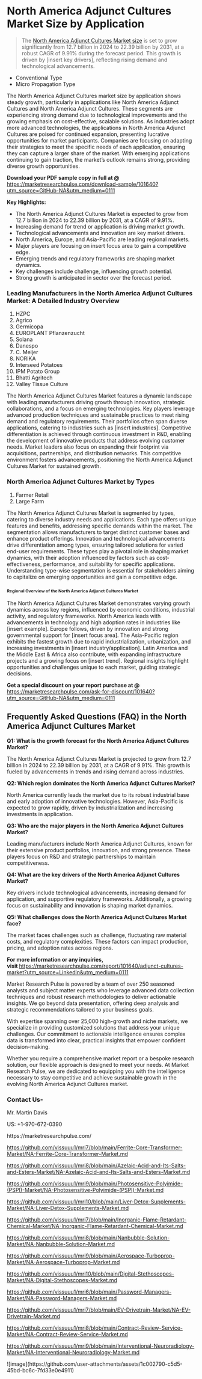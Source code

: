 <h1>North America Adjunct Cultures Market&nbsp;Size by Application</h1><blockquote><p>The <a href="https://marketresearchpulse.com/download-sample/101640?utm_source=GitHub-NA&amp;utm_medium=0111">North America Adjunct Cultures Market size</a> is set to grow significantly from 12.7 billion in 2024 to 22.39 billion by 2031, at a robust CAGR of 9.91% during the forecast period. This growth is driven by [insert key drivers], reflecting rising demand and technological advancements.</p></blockquote><ul><li>Conventional Type<li> Micro Propagation Type</li></ul><p>The North America Adjunct Cultures market size by application shows steady growth, particularly in applications like North America Adjunct Cultures and North America Adjunct Cultures. These segments are experiencing strong demand due to technological improvements and the growing emphasis on cost-effective, scalable solutions. As industries adopt more advanced technologies, the applications in North America Adjunct Cultures are poised for continued expansion, presenting lucrative opportunities for market participants. Companies are focusing on adapting their strategies to meet the specific needs of each application, ensuring they can capture a larger share of the market. With emerging applications continuing to gain traction, the market’s outlook remains strong, providing diverse growth opportunities.</p><p><strong>Download your PDF sample copy in full at @ </strong><a href="https://marketresearchpulse.com/download-sample/101640?utm_source=GitHub-NA&amp;utm_medium=0111">https://marketresearchpulse.com/download-sample/101640?utm_source=GitHub-NA&amp;utm_medium=0111</a></p><p><strong>Key Highlights: </strong></p><ul><li>The North America Adjunct Cultures Market is expected to grow from 12.7 billion in 2024 to 22.39 billion by 2031, at a CAGR of 9.91%.</li><li>Increasing demand for trend or application is driving market growth.</li><li>Technological advancements and innovation are key market drivers.</li><li>North America, Europe, and Asia-Pacific are leading regional markets.</li><li>Major players are focusing on insert focus area to gain a competitive edge.</li><li>Emerging trends and regulatory frameworks are shaping market dynamics.</li><li>Key challenges include challenge, influencing growth potential.</li><li>Strong growth is anticipated in sector over the forecast period.</li></ul><h3>Leading Manufacturers in the North America Adjunct Cultures Market: A Detailed Industry Overview</h3><ol><li>HZPC</li><li>Agrico</li><li>Germicopa</li><li>EUROPLANT Pflanzenzucht</li><li>Solana</li><li>Danespo</li><li>C. Meijer</li><li>NORIKA</li><li>Interseed Potatoes</li><li>IPM Potato Group</li><li>Bhatti Agritech</li><li>Valley Tissue Culture</li></ol><div class="flex max-w-full flex-col flex-grow"><div class="min-h-8 text-message flex w-full flex-col items-end gap-2 whitespace-normal break-words [.text-message+&amp;]:mt-5" dir="auto" data-message-author-role="assistant" data-message-id="fd8432e4-4910-450d-b182-61b7bfb0a01f" data-message-model-slug="gpt-4o"><div class="flex w-full flex-col gap-1 empty:hidden first:pt-[3px]"><div class="markdown prose w-full break-words dark:prose-invert light"><p>The North America Adjunct Cultures Market features a dynamic landscape with leading manufacturers driving growth through innovation, strategic collaborations, and a focus on emerging technologies. Key players leverage advanced production techniques and sustainable practices to meet rising demand and regulatory requirements. Their portfolios often span diverse applications, catering to industries such as [insert industries]. Competitive differentiation is achieved through continuous investment in R&amp;D, enabling the development of innovative products that address evolving customer needs. Market leaders also focus on expanding their footprint via acquisitions, partnerships, and distribution networks. This competitive environment fosters advancements, positioning the North America Adjunct Cultures Market for sustained growth.</p></div></div></div></div><h3>North America Adjunct Cultures Market by Types</h3><ol><li>Farmer Retail<li> Large Farm</li></ol><div class="flex max-w-full flex-col flex-grow"><div class="min-h-8 text-message flex w-full flex-col items-end gap-2 whitespace-normal break-words [.text-message+&amp;]:mt-5" dir="auto" data-message-author-role="assistant" data-message-id="084470be-0bb7-4664-bddf-5156b4f41249" data-message-model-slug="gpt-4o-mini"><div class="flex w-full flex-col gap-1 empty:hidden first:pt-[3px]"><div class="markdown prose w-full break-words dark:prose-invert light"><p>The North America Adjunct Cultures Market is segmented by types, catering to diverse industry needs and applications. Each type offers unique features and benefits, addressing specific demands within the market. The segmentation allows manufacturers to target distinct customer bases and enhance product offerings. Innovation and technological advancements drive differentiation among types, ensuring tailored solutions for varied end-user requirements. These types play a pivotal role in shaping market dynamics, with their adoption influenced by factors such as cost-effectiveness, performance, and suitability for specific applications. Understanding type-wise segmentation is essential for stakeholders aiming to capitalize on emerging opportunities and gain a competitive edge.</p></div></div></div></div><h3><span style="font-size: 11px;">Regional Overview of the North America Adjunct Cultures Market</span></h3><div class="flex max-w-full flex-col flex-grow"><div class="min-h-8 text-message flex w-full flex-col items-end gap-2 whitespace-normal break-words [.text-message+&amp;]:mt-5" dir="auto" data-message-author-role="assistant" data-message-id="e9038762-ce64-4e30-91c9-9bd413514231" data-message-model-slug="gpt-4o-mini"><div class="flex w-full flex-col gap-1 empty:hidden first:pt-[3px]"><div class="markdown prose w-full break-words dark:prose-invert light"><p>The North America Adjunct Cultures Market demonstrates varying growth dynamics across key regions, influenced by economic conditions, industrial activity, and regulatory frameworks. North America leads with advancements in technology and high adoption rates in industries like [insert example]. Europe follows, driven by innovation and strong governmental support for [insert focus area]. The Asia-Pacific region exhibits the fastest growth due to rapid industrialization, urbanization, and increasing investments in [insert industry/application]. Latin America and the Middle East &amp; Africa also contribute, with expanding infrastructure projects and a growing focus on [insert trend]. Regional insights highlight opportunities and challenges unique to each market, guiding strategic decisions.</p></div></div></div></div><p><strong>Get a special discount on your report purchase at @ </strong><a href="https://marketresearchpulse.com/ask-for-discount/101640?utm_source=GitHub-NA&amp;utm_medium=0111">https://marketresearchpulse.com/ask-for-discount/101640?utm_source=GitHub-NA&amp;utm_medium=0111</a></p><h2>Frequently Asked Questions (FAQ) in the North America Adjunct Cultures Market</h2><p><strong>Q1: What is the growth forecast for the North America Adjunct Cultures Market?</strong></p><p>The North America Adjunct Cultures Market is projected to grow from 12.7 billion in 2024 to 22.39 billion by 2031, at a CAGR of 9.91%. This growth is fueled by advancements in trends and rising demand across industries.</p><p><strong>Q2: Which region dominates the North America Adjunct Cultures Market?</strong></p><p>North America currently leads the market due to its robust industrial base and early adoption of innovative technologies. However, Asia-Pacific is expected to grow rapidly, driven by industrialization and increasing investments in application.</p><p><strong>Q3: Who are the major players in the North America Adjunct Cultures Market?</strong></p><p>Leading manufacturers include North America Adjunct Cultures, known for their extensive product portfolios, innovation, and strong presence. These players focus on R&amp;D and strategic partnerships to maintain competitiveness.</p><p><strong>Q4: What are the key drivers of the North America Adjunct Cultures Market?</strong></p><p>Key drivers include technological advancements, increasing demand for application, and supportive regulatory frameworks. Additionally, a growing focus on sustainability and innovation is shaping market dynamics.</p><p><strong>Q5: What challenges does the North America Adjunct Cultures Market face?</strong></p><p>The market faces challenges such as challenge, fluctuating raw material costs, and regulatory complexities. These factors can impact production, pricing, and adoption rates across regions.</p><p><strong>For more information or any inquiries, visit&nbsp;</strong><a href="https://marketresearchpulse.com/report/101640/adjunct-cultures-market?utm_source=Linkedin&utm_medium=0111">https://marketresearchpulse.com/report/101640/adjunct-cultures-market?utm_source=Linkedin&utm_medium=0111</a></p><p>Market Research Pulse is powered by a team of over 250 seasoned analysts and subject matter experts who leverage advanced data collection techniques and robust research methodologies to deliver actionable insights. We go beyond data presentation, offering deep analysis and strategic recommendations tailored to your business goals.</p><p>With expertise spanning over 25,000 high-growth and niche markets, we specialize in providing customized solutions that address your unique challenges. Our commitment to actionable intelligence ensures complex data is transformed into clear, practical insights that empower confident decision-making.</p><p>Whether you require a comprehensive market report or a bespoke research solution, our flexible approach is designed to meet your needs. At Market Research Pulse, we are dedicated to equipping you with the intelligence necessary to stay competitive and achieve sustainable growth in the evolving North America Adjunct Cultures market.</p><h3><strong>Contact Us-</strong></h3><p>Mr. Martin Davis</p><p>US: +1-970-672-0390</p><p>https://marketresearchpulse.com/</p><p><a href="https://github.com/vissuuu1/mri7/blob/main/Ferrite-Core-Transformer-Market/NA-Ferrite-Core-Transformer-Market.md">https://github.com/vissuuu1/mri7/blob/main/Ferrite-Core-Transformer-Market/NA-Ferrite-Core-Transformer-Market.md</a></p><p><a href="https://github.com/vissuuu1/mri8/blob/main/Azelaic-Acid-and-Its-Salts-and-Esters-Market/NA-Azelaic-Acid-and-Its-Salts-and-Esters-Market.md">https://github.com/vissuuu1/mri8/blob/main/Azelaic-Acid-and-Its-Salts-and-Esters-Market/NA-Azelaic-Acid-and-Its-Salts-and-Esters-Market.md</a></p><p><a href="https://github.com/vissuuu1/mri9/blob/main/Photosensitive-Polyimide-(PSPI)-Market/NA-Photosensitive-Polyimide-(PSPI)-Market.md">https://github.com/vissuuu1/mri9/blob/main/Photosensitive-Polyimide-(PSPI)-Market/NA-Photosensitive-Polyimide-(PSPI)-Market.md</a></p><p><a href="https://github.com/vissuuu1/mri10/blob/main/Liver-Detox-Supplements-Market/NA-Liver-Detox-Supplements-Market.md">https://github.com/vissuuu1/mri10/blob/main/Liver-Detox-Supplements-Market/NA-Liver-Detox-Supplements-Market.md</a></p><p><a href="https://github.com/vissuuu1/mri7/blob/main/Inorganic-Flame-Retardant-Chemical-Market/NA-Inorganic-Flame-Retardant-Chemical-Market.md">https://github.com/vissuuu1/mri7/blob/main/Inorganic-Flame-Retardant-Chemical-Market/NA-Inorganic-Flame-Retardant-Chemical-Market.md</a></p><p><a href="https://github.com/vissuuu1/mri8/blob/main/Nanbubble-Solution-Market/NA-Nanbubble-Solution-Market.md">https://github.com/vissuuu1/mri8/blob/main/Nanbubble-Solution-Market/NA-Nanbubble-Solution-Market.md</a></p><p><a href="https://github.com/vissuuu1/mri9/blob/main/Aerospace-Turboprop-Market/NA-Aerospace-Turboprop-Market.md">https://github.com/vissuuu1/mri9/blob/main/Aerospace-Turboprop-Market/NA-Aerospace-Turboprop-Market.md</a></p><p><a href="https://github.com/vissuuu1/mri10/blob/main/Digital-Stethoscopes-Market/NA-Digital-Stethoscopes-Market.md">https://github.com/vissuuu1/mri10/blob/main/Digital-Stethoscopes-Market/NA-Digital-Stethoscopes-Market.md</a></p><p><a href="https://github.com/vissuuu1/mri6/blob/main/Password-Managers-Market/NA-Password-Managers-Market.md">https://github.com/vissuuu1/mri6/blob/main/Password-Managers-Market/NA-Password-Managers-Market.md</a></p><p><a href="https://github.com/vissuuu1/mri7/blob/main/EV-Drivetrain-Market/NA-EV-Drivetrain-Market.md">https://github.com/vissuuu1/mri7/blob/main/EV-Drivetrain-Market/NA-EV-Drivetrain-Market.md</a></p><p><a href="https://github.com/vissuuu1/mri8/blob/main/Contract-Review-Service-Market/NA-Contract-Review-Service-Market.md">https://github.com/vissuuu1/mri8/blob/main/Contract-Review-Service-Market/NA-Contract-Review-Service-Market.md</a></p><p><a href="https://github.com/vissuuu1/mri9/blob/main/Interventional-Neuroradiology-Market/NA-Interventional-Neuroradiology-Market.md">https://github.com/vissuuu1/mri9/blob/main/Interventional-Neuroradiology-Market/NA-Interventional-Neuroradiology-Market.md</a></p>
![image](https://github.com/user-attachments/assets/1c002790-c5d5-45bd-bc6c-7fd33e0e4911)
